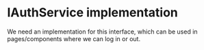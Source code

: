 # IAuthService implementation
We need an implementation for this interface, which can be used in pages/components where we can log in or out.
